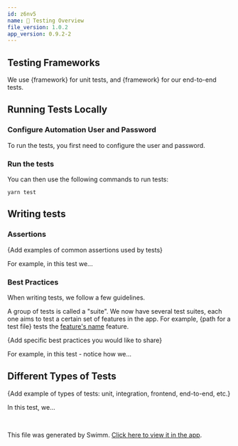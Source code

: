 ```yaml
---
id: z6nv5
name: 🔨 Testing Overview
file_version: 1.0.2
app_version: 0.9.2-2
---
```


## Testing Frameworks

We use {framework} for unit tests, and {framework} for our end-to-end tests.

## Running Tests Locally

### Configure Automation User and Password

To run the tests, you first need to configure the user and password.

### Run the tests

You can then use the following commands to run tests:

`yarn test`

## Writing tests

### Assertions

{Add examples of common assertions used by tests}

For example, in this test we...

### Best Practices

When writing tests, we follow a few guidelines.

A group of tests is called a "suite". We now have several test suites, each one aims to test a certain set of features in the app. For example, {path for a test file} tests the [feature&#39;s name](#text-placeholder-id-4e5e) feature.

{Add specific best practices you would like to share}

For example, in this test - notice how we...

## Different Types of Tests

{Add example of types of tests: unit, integration, frontend, end-to-end, etc.}

In this test, we...

<br/>

This file was generated by Swimm. [Click here to view it in the app](http://localhost:5000/repos/Z2l0aHViJTNBJTNBc3Rva2Utd2VhdGhlciUzQSUzQUFkZGllQ29oZW4=/docs/z6nv5).
